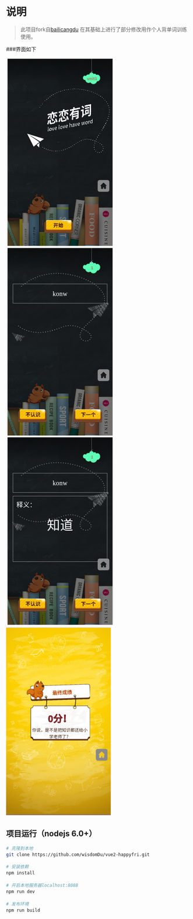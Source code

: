 # 说明
> 此项目fork自[bailicangdu]("https://github.com/bailicangdu/vue2-happyfri")
>在其基础上进行了部分修改用作个人背单词训练使用。

###界面如下

![首页](src/screenshot/1.png)
![单词](src/screenshot/2.png)
![翻译](src/screenshot/3.png)
![结束](src/screenshot/4.png)
## 项目运行（nodejs 6.0+）

``` bash
# 克隆到本地
git clone https://github.com/wisdomDu/vue2-happyfri.git

# 安装依赖
npm install

# 开启本地服务器localhost:8088
npm run dev

# 发布环境
npm run build
```
